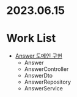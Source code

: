 # 2023.06.15

# Work List
  * [Answer 도메인 구현](https://dyfhfhd56.tistory.com/85)
    * Answer
    * AnswerController
    * AnswerDto
    * AnswerRepository
    * AnswerService
